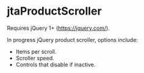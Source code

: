 # jtaProductScroller

Requires jQuery 1+ (https://jquery.com/).

In progress jQuery product scroller, options include:

- Items per scroll.
- Scroller speed.
- Controls that disable if inactive.
